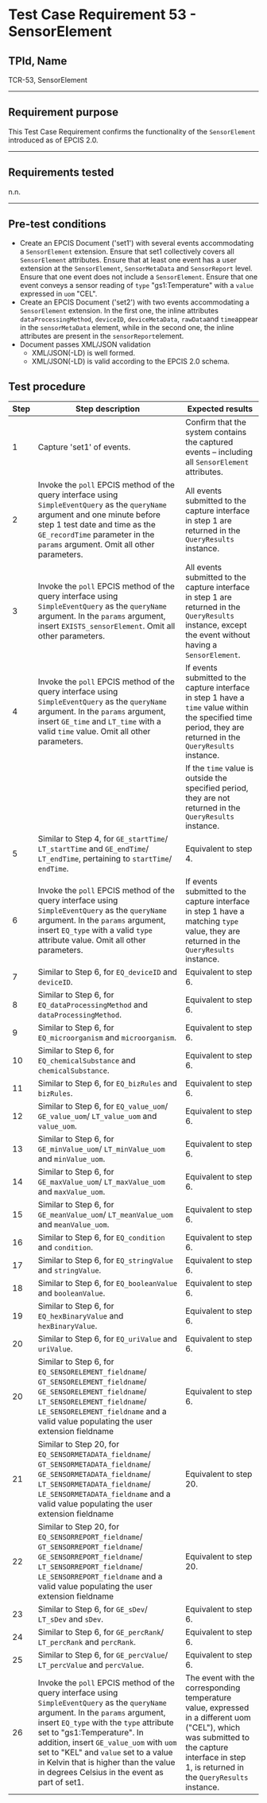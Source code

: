 # Test Case Requirement 53 - SensorElement

## TPId, Name
TCR-53, SensorElement
___
## Requirement purpose
This Test Case Requirement confirms the functionality of the `SensorElement` introduced as of EPCIS 2.0.
___
## Requirements tested
n.n.
___
## Pre-test conditions
* Create an EPCIS Document ('set1') with several events accommodating a `SensorElement` extension. Ensure that set1 collectively covers all `SensorElement` attributes. Ensure that at least one event has a user extension at the `SensorElement`, `SensorMetaData` and `SensorReport` level. Ensure that one event does not include a `SensorElement`. Ensure that one event conveys a sensor reading of `type` "gs1:Temperature" with a `value` expressed in `uom` "CEL".
* Create an EPCIS Document ('set2') with two events accommodating a `SensorElement` extension. In the first one, the inline attributes `dataProcessingMethod`, `deviceID`, `deviceMetaData`, `rawData`and `time`appear in the `sensorMetaData` element, while in the second one, the inline attributes are present in the `sensorReport`element.
* Document passes XML/JSON validation
    * XML/JSON(-LD) is well formed.
    * XML/JSON(-LD) is valid according to the EPCIS 2.0 schema.

## Test procedure

| Step | Step description | Expected results |
| ---- | ---------------- | ---------------- |
| 1 | Capture 'set1' of events. | Confirm that the system contains the captured events – including all `SensorElement` attributes. |
| 2 | Invoke the `poll` EPCIS method of the query interface using `SimpleEventQuery` as the `queryName` argument and one minute before step 1 test date and time as the `GE_recordTime` parameter in the `params` argument. Omit all other parameters. | All events submitted to the capture interface in step 1 are returned in the `QueryResults` instance. |
| 3 | Invoke the `poll` EPCIS method of the query interface using `SimpleEventQuery` as the `queryName` argument. In the `params` argument, insert `EXISTS_sensorElement`. Omit all other parameters. | All events submitted to the capture interface in step 1 are returned in the `QueryResults` instance, except the event without having a `SensorElement`. |
| 4 | Invoke the `poll` EPCIS method of the query interface using `SimpleEventQuery` as the `queryName` argument. In the `params` argument, insert `GE_time` and `LT_time` with a valid `time` value. Omit all other parameters. | If events submitted to the capture interface in step 1 have a `time` value within the specified time period, they are returned in the `QueryResults` instance.|
||| If the `time` value is outside the specified period, they are not returned in the `QueryResults` instance.|
| 5 | Similar to Step 4, for `GE_startTime`/ `LT_startTime` and `GE_endTime`/ `LT_endTime`, pertaining to `startTime`/ `endTime`. | Equivalent to step 4. |
| 6 | Invoke the `poll` EPCIS method of the query interface using `SimpleEventQuery` as the `queryName` argument. In the `params` argument, insert `EQ_type` with a valid `type` attribute value. Omit all other parameters. | If events submitted to the capture interface in step 1 have a matching `type` value, they are returned in the `QueryResults` instance.|
| 7 | Similar to Step 6, for `EQ_deviceID` and `deviceID`. | Equivalent to step 6. |
| 8 | Similar to Step 6, for `EQ_dataProcessingMethod` and `dataProcessingMethod`. | Equivalent to step 6. |
| 9 | Similar to Step 6, for `EQ_microorganism` and `microorganism`. | Equivalent to step 6. |
| 10 | Similar to Step 6, for `EQ_chemicalSubstance` and `chemicalSubstance`. | Equivalent to step 6. |
| 11 | Similar to Step 6, for `EQ_bizRules` and `bizRules`. | Equivalent to step 6. |
| 12 | Similar to Step 6, for `EQ_value_uom`/ `GE_value_uom`/ `LT_value_uom` and `value_uom`. | Equivalent to step 6. |
| 13 | Similar to Step 6, for `GE_minValue_uom`/ `LT_minValue_uom` and `minValue_uom`. | Equivalent to step 6. |
| 14 | Similar to Step 6, for `GE_maxValue_uom`/ `LT_maxValue_uom` and `maxValue_uom`. | Equivalent to step 6. |
| 15 | Similar to Step 6, for `GE_meanValue_uom`/ `LT_meanValue_uom` and `meanValue_uom`.| Equivalent to step 6. |
| 16 | Similar to Step 6, for `EQ_condition` and `condition`. | Equivalent to step 6. |
| 17 | Similar to Step 6, for `EQ_stringValue` and `stringValue`. | Equivalent to step 6. |
| 18 | Similar to Step 6, for `EQ_booleanValue` and `booleanValue`. | Equivalent to step 6. |
| 19 | Similar to Step 6, for `EQ_hexBinaryValue` and `hexBinaryValue`.| Equivalent to step 6. |
| 20 | Similar to Step 6, for `EQ_uriValue` and `uriValue`. | Equivalent to step 6. |
| 20 | Similar to Step 6, for `EQ_SENSORELEMENT_fieldname`/ `GT_SENSORELEMENT_fieldname`/ `GE_SENSORELEMENT_fieldname`/ `LT_SENSORELEMENT_fieldname`/ `LE_SENSORELEMENT_fieldname` and a valid value populating the user extension fieldname | Equivalent to step 6.|
| 21 | Similar to Step 20, for `EQ_SENSORMETADATA_fieldname`/ `GT_SENSORMETADATA_fieldname`/ `GE_SENSORMETADATA_fieldname`/ `LT_SENSORMETADATA_fieldname`/ `LE_SENSORMETADATA_fieldname` and a valid value populating the user extension fieldname | Equivalent to step 20. |
| 22 | Similar to Step 20, for `EQ_SENSORREPORT_fieldname`/ `GT_SENSORREPORT_fieldname`/ `GE_SENSORREPORT_fieldname`/  `LT_SENSORREPORT_fieldname`/ `LE_SENSORREPORT_fieldname` and a valid value populating the user extension fieldname | Equivalent to step 20.|
| 23 | Similar to Step 6, for `GE_sDev`/ `LT_sDev` and `sDev`. | Equivalent to step 6. |
| 24 | Similar to Step 6, for `GE_percRank`/ `LT_percRank` and `percRank`. | Equivalent to step 6. |
| 25 | Similar to Step 6, for `GE_percValue`/ `LT_percValue` and `percValue`. | Equivalent to step 6. |
| 26 | Invoke the `poll` EPCIS method of the query interface using `SimpleEventQuery` as the `queryName` argument. In the `params` argument, insert `EQ_type` with the `type` attribute set to "gs1:Temperature". In addition, insert `GE_value_uom` with `uom` set to "KEL" and `value` set to a value in Kelvin that is higher than the value in degrees Celsius in the event as part of set1. | The event with the corresponding temperature value, expressed in a different uom ("CEL"), which was submitted to the capture interface in step 1, is returned in the `QueryResults` instance.